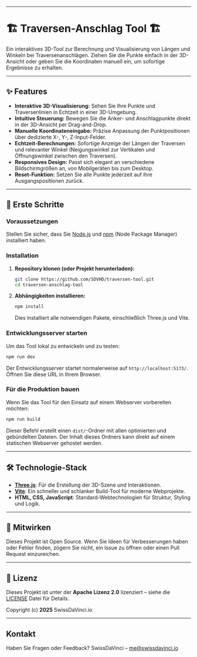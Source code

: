 -----

# 🏗️ Traversen-Anschlag Tool 🏗️

Ein interaktives 3D-Tool zur Berechnung und Visualisierung von Längen und Winkeln bei Traversenanschlägen. Ziehen Sie die Punkte einfach in der 3D-Ansicht oder geben Sie die Koordinaten manuell ein, um sofortige Ergebnisse zu erhalten.

-----

## ✨ Features

  * **Interaktive 3D-Visualisierung:** Sehen Sie Ihre Punkte und Traversenlinien in Echtzeit in einer 3D-Umgebung.
  * **Intuitive Steuerung:** Bewegen Sie die Anker- und Anschlagpunkte direkt in der 3D-Ansicht per Drag-and-Drop.
  * **Manuelle Koordinateneingabe:** Präzise Anpassung der Punktpositionen über dedizierte X-, Y-, Z-Input-Felder.
  * **Echtzeit-Berechnungen:** Sofortige Anzeige der Längen der Traversen und relevanter Winkel (Neigungswinkel zur Vertikalen und Öffnungswinkel zwischen den Traversen).
  * **Responsives Design:** Passt sich elegant an verschiedene Bildschirmgrößen an, von Mobilgeräten bis zum Desktop.
  * **Reset-Funktion:** Setzen Sie alle Punkte jederzeit auf ihre Ausgangspositionen zurück.

-----

## 🚀 Erste Schritte

### Voraussetzungen

Stellen Sie sicher, dass Sie [Node.js](https://nodejs.org/de) und [npm](https://www.npmjs.com/) (Node Package Manager) installiert haben.

### Installation

1.  **Repository klonen (oder Projekt herunterladen):**

    ```bash
    git clone https://github.com/SDVHD/traversen-tool.git
    cd traversen-anschlag-tool
    ```

2.  **Abhängigkeiten installieren:**

    ```bash
    npm install
    ```

    Dies installiert alle notwendigen Pakete, einschließlich Three.js und Vite.

### Entwicklungsserver starten

Um das Tool lokal zu entwickeln und zu testen:

```bash
npm run dev
```

Der Entwicklungsserver startet normalerweise auf `http://localhost:5173/`. Öffnen Sie diese URL in Ihrem Browser.

### Für die Produktion bauen

Wenn Sie das Tool für den Einsatz auf einem Webserver vorbereiten möchten:

```bash
npm run build
```

Dieser Befehl erstellt einen `dist/`-Ordner mit allen optimierten und gebündelten Dateien. Der Inhalt dieses Ordners kann direkt auf einem statischen Webserver gehostet werden.

-----

## 🛠️ Technologie-Stack

  * **[Three.js](https://threejs.org/)**: Für die Erstellung der 3D-Szene und Interaktionen.
  * **[Vite](https://vitejs.dev/)**: Ein schneller und schlanker Build-Tool für moderne Webprojekte.
  * **HTML, CSS, JavaScript**: Standard-Webtechnologien für Struktur, Styling und Logik.

-----

## 🤝 Mitwirken

Dieses Projekt ist Open Source. Wenn Sie Ideen für Verbesserungen haben oder Fehler finden, zögern Sie nicht, ein Issue zu öffnen oder einen Pull Request einzureichen.

-----

## 📄 Lizenz

Dieses Projekt ist unter der **Apache Lizenz 2.0** lizenziert – siehe die [LICENSE](./LICENSE) Datei für Details.

Copyright (c) **2025** SwissDaVinci.io

-----

## Kontakt

Haben Sie Fragen oder Feedback?
SwissDaVinci – me@swissdavinci.io